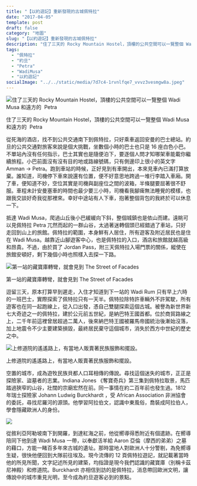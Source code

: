 ```yaml
---
title: "【以約遊記】重新發現的古城佩特拉"
date: "2017-04-05"
template: post
draft: false
category: "地圖"
slug: "【以約遊記】重新發現的古城佩特拉"
description: "住了三天的 Rocky Mountain Hostel，頂樓的公共空間可以一覽整個 Wadi Musa 和遠方的  Petra 從死海的酒店，找不到公共交通南下到佩特拉，只好乘車返回安曼的巴士總站。約旦的公共交通對旅客來說是個大挑戰，坐數個小時的巴士也只是 16 座白色小巴。不單站內沒有任何指示，巴士其實也是隨便泊下，要逐個人問才知哪架車能載你繼續旅程。"
tags:
  - "佩特拉"
  - "約旦"
  - "Petra"
  - "WadiMusa"
  - "以約遊記"
socialImage: "../../static/media/7d7c4-1rvnlfqe7_vvvz3vesmgw8a.jpeg"
---
```


![住了三天的 Rocky Mountain Hostel，頂樓的公共空間可以一覽整個 Wadi Musa 和遠方的  Petra](/media/4d3d8-138y7_qoakxrf_klifgha5g.jpeg)

住了三天的 Rocky Mountain Hostel，頂樓的公共空間可以一覽整個 Wadi Musa 和遠方的  Petra

從死海的酒店，找不到公共交通南下到佩特拉，只好乘車返回安曼的巴士總站。約旦的公共交通對旅客來說是個大挑戰，坐數個小時的巴士也只是 16 座白色小巴。不單站內沒有任何指示，巴士其實也是隨便泊下，要逐個人問才知哪架車能載你繼續旅程。小巴前面沒有沒有目的地或路線號碼，只有側邊印上很小的英文字 Amman -> Petra。跑到車站的時候，正好見到有車開出，本來見車內已滿打算放棄。誰知道，司機停下車來說還有位置，便不好意思地跨過一堆行李踏入車廂。開了車，便知道不妙，空位其實是司機與副座位之間的波箱，半條腿要屈著很不舒服。車程未計安曼塞車的時間也最少要三小時，司機看我腳痺無法睡覺的模樣，也跟我交談好奇我從那裡來。幸好中途站有人下車，抱著整個背包的我終於可以休息一下。

抵達 Wadi Musa，爬過山丘後小巴緩緩向下斜，整個城鎮也是依山而建。遠眺可以見佩特拉 Petra 兀然而起的一群山谷，太過著迷轉個頭已經錯過了車站，只好走回到山上的旅館。佩特拉的範圍，本身鮮有人居住，所有遊客及附近居民也是住在 Wadi Musa。越靠近山腳遊客中心，也是佩特拉的入口，酒店和旅館就越高級和昂貴。不過，由於買了 Jordan Pass，附三天佩特拉入場門票的關係，縱使在旅館安頓好，剩下幾個小時也照樣入去探一下路。

![第一站的藏寶庫轉彎，就會見到 The Street of Facades](/media/7d7c4-1rvnlfqe7_vvvz3vesmgw8a.jpeg)

第一站的藏寶庫轉彎，就會見到 The Street of Facades

逗留三天，原本打算早到遲走，入住才知道到下一站的 Wadi Rum 只有早上六時的一班巴士，實際探索了佩特拉只有一天半。佩特拉除特許車輛外不許駕駛，所有遊客也在同一起跑線上，從入口出發，憑自己雙腿探索這個古城。被譽為新世界新七大奇迹之一的佩特拉，建於公元前五世紀，是納巴特王國首都。位於商貿路線之上，二千年前這裡曾居超過二萬人，後來納巴特王國被羅馬帝國統治後漸始沒落，加上地震令不少主要建築損毀，最終居民棄守這個城市，消失於西方中世紀的歷史之中。

![上修道院的遙遙路上，有當地人販賣著民族服飾和擺設。](/media/b385d-1u3zf19thtzoee9lrmen9ja.jpeg)

上修道院的遙遙路上，有當地人販賣著民族服飾和擺設。

空置的城市，成為遊牧民族貝都人口耳相傳的傳說。尋找這個迷失的城市，正正是探險家、盜墓者的志業。Indiana Jones 《奪寶奇兵》第三集到佩特拉取景，馬匹踏過狹窄的山谷，壯闊的宗廟宏然在前。同一事情在約二百年前也發生過。1812 年瑞士探險家 Johann Ludwig Burckhardt ，受 African Association 非洲協會的委託，尋找尼羅河的源頭。他學習阿拉伯文，認識中東風俗，喬裝成阿拉伯人，學會隱藏歐洲人的身份。

![](/media/65c70-1b6sqlmaxvnawxr3gjzbsfa.jpeg)

從敘利亞阿勒坡南下到開羅，到達紅海之前，他從嚮導得悉附近有個遣跡。在嚮導陪同下他到達 Wadi Musa 一帶，以奉獻活羊給 Aaron 亞倫（摩西的弟弟）之墓的藉口，方能一睹百多年來古城的遺址。那時當地人對歐洲人十分警剔，為免嚮導生疑，很快他便回到大隊前往埃及。現今流傳的 12 頁佩特拉遊記，就記載著當時他的所見所聞，文字記述所見的建築，均指證是現今我們認識的藏寶庫（別稱卡茲尼神殿）和修道院。Burckhardt 亦相信到訪的是佩特拉，消息帶回歐洲文明，讓傳說中的城市重見光明，至今成為約旦遊客必到的景點。
